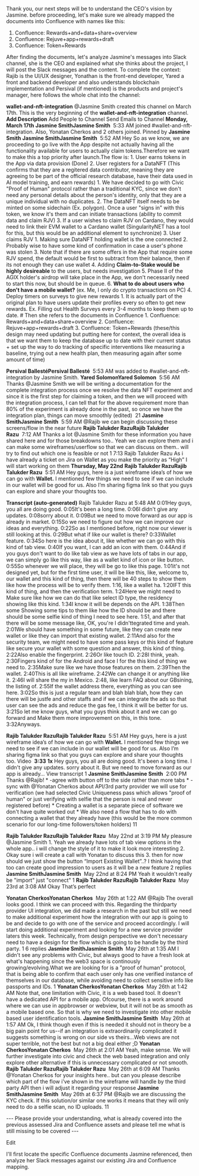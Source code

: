 Thank you, our next steps will be to understand the CEO's vision by Jasmine. before proceeding, let's make sure we already mapped the documents into Confluence with names like this:

1. Confluence: Rewards+and+data+share+overview
2. Confluence: Rejuve+app+rewards+draft
3. Confluence: Token+Rewards

After finding the documents, let's analyze Jasmine's messages into Slack channel, she is the CEO and explained what she thinks about the project, I will post the Slack messages and the content. To complete the context: Rajib is the UI/UX designer, Yonathan is the front-end developer, Yared a front and backend developer and also understands blockchain implementation and Persival (if mentioned) is the products and project's manager, here follows the whole chat into the channel:

**wallet-and-nft-integration** @Jasmine Smith created this channel on March 17th. This is the very beginning of the **wallet-and-nft-integration** channel. **Add Description** Add People to Channel Send Emails to Channel **Monday, March 17th** **Jasmine SmithJasmine Smith**  5:33 AM joined #wallet-and-nft-integration. Also, Yonatan Cherkos and 2 others joined. Pinned by **Jasmine Smith** **Jasmine SmithJasmine Smith**  5:52 AM Hey So as we know, we are proceeding to go live with the App despite not actually having all the functionality available for users to actually claim tokens.Therefore we want to make this a top priority after launch.The flow is: 1. User earns tokens in the App via data provision (Done) 2. User registers for a DataNFT (This confirms that they are a regitered data contributor, meaning they are agreeing to be part of the official research database, have their data used in AI model training, and earn rewards) 1. We have decided to go with Civic "Proof of Human" protocol rather than a traditional KYC, since we don't need any personal details about the person's identity, only that they are a unique individual with no duplicates. 2. The DataNFT itself needs to be minted on some sidechain (Ex. polygon). Once a user "signs in" with this token, we know it's them and can initiate transactions (ability to commit data and claim RJV) 3. If a user wishes to claim RJV on Cardano, they would need to link their EVM wallet to a Cardano wallet (SingularityNET has a tool for this, but this would be an additional element to synchronize) 3. User claims RJV 1. Making sure DataNFT holding wallet is the one connected 2. Probably wise to have some kind of confirmation in case a user's phone was stolen 3. Note that if there are some offers in the App that require some RJV spend, the default would be first to subtract from their balance, then if its not enough they can use wallet 4. Adding **Claim-to-Stake would be highly desireable** to the users, but needs investigation 5. Phase II of the AGIX holder's airdrop will take place in the App, we don't necessarily need to start this now, but should be in queue. 6. **What to do about users who don't have a mobile wallet?** (ex. Me, I only do crypto transactions on PC) 4. Deploy timers on surveys to give new rewards 1. It is actually part of the original plan to have users update their profiles every so often to get new rewards. Ex. Filling out Health Surveys every 3-4 months to keep them up to date. # Then she refers to the documents in Confluence 1. Confluence: Rewards+and+data+share+overview 2. Confluence: Rejuve+app+rewards+draft 3. Confluence: Token+Rewards (these/this design may need updating but putting here for context, the overall idea is that we want them to keep the database up to date with their current status + set up the way to do tracking of specific interventions like measuring a baseline, trying out a new health plan, then measuring again after some amount of time)

**Persival BallestéPersival Ballesté**  5:53 AM was added to #wallet-and-nft-integration by Jasmine Smith. **Yared SolomonYared Solomon**  5:56 AM Thanks @Jasmine Smith we will be writing a documentation for the complete integration process once we resolve the data NFT experiment and since it is the first step for claiming a token, and then we will proceed with the integration process, I can tell that for the above requirement more than 80% of the experiment is already done in the past, so once we have the integration plan, things can move smoothly (edited)  21 **Jasmine SmithJasmine Smith**  5:59 AM @Rajib we can begin discussing these screens/flow in the near future **Rajib Talukder RazuRajib Talukder Razu**  7:12 AM Thanks a lot @Jasmine Smith for these information you have shared here and for those breakdowns too.. Yeah we can explore them and i can make some wireframes/userflow so that we can discuss on them.. will try to find out which one is feasible or not 1 7:13 Rajib Talukder Razu As i have already a ticket on Jira on Wallet as you make the priority as “High” I will start working on them **Thursday, May 22nd** **Rajib Talukder RazuRajib Talukder Razu**  5:51 AM Hey guys, here is a just wireframe idea’s of how we can go with **Wallet.** I mentioned few things we need to see if we can include in our wallet will be good for us. Also I’m sharing figma link so that you guys can explore and share your thoughts too.

**Transcript (auto-generated)** Rajib Talukder Razu at 5:48 AM 0:01Hey guys, you all are doing good. 0:05It's been a long time. 0:06I didn't give any updates. 0:08sorry about it. 0:09But we need to move forward as our app is already in market. 0:15So we need to figure out how we can improve our ideas and everything. 0:22So as I mentioned before, right now our viewer is still looking at this. 0:29But what if like our wallet is there? 0:33Wallet feature. 0:34So here is the idea about it, like whether we can go with this kind of tab view. 0:40If you want, I can add an icon with them. 0:44And if you guys don't want to do like tab view as we have lots of tabs in our app, we can simply go like this way, like as a wallet kind of icon or like button. 0:55So whenever we will place, they will be go to like this page. 1:01it's not designed yet, but for the first time user, it will be like this, like, welcome to, our wallet and this kind of thing, then there will be 40 steps to show them like how the process will be to verify them. 1:16, like a wallet ha. 1:20IFT this kind of thing, and then the verification term. 1:24Here we might need to Make sure like how we can do that like select ID type, the residency showing like this kind. 1:34I know it will be depends on the API. 1:38Then some Showing some tips to them like how the ID should be and there should be some selfie kind of thing I need to see here. 1:51, and after that there will be some message like, OK, you're I didn'ttegrated time and yeah. 2:01We should have something in some future, like they can create new wallet or like they can import that existing wallet. 2:11And also for the security team, we might need to have some pass keys or this kind of feature like secure your wallet with some question and answer, this kind of thing. 2:22Also enable the fingerprint. 2:26Or like touch ID. 2:28I think, yeah. 2:30Fingers kind of for the Android and face I for the this kind of thing we need to. 2:35Make sure like we have those features on them. 2:39Then the wallet. 2:40This is all like wireframe. 2:42We can change it or anything like it. 2:46I will share the my in Mexico. 2:48, like learn FAQ about our GBsining, the listing of. 2:55If the wallet address there, everything as you can see here. 3:02So this is just a regular team and blah blah blah, how they can there will be justfe and other staffs and if we can integrate the ads so that user can see the ads and reduce the gas fee, I think it will be better for us. 3:21So let me know guys, what you guys think about it and we can go forward and Make them more improvement on this, in this tone. 3:32Anyways.

**Rajib Talukder RazuRajib Talukder Razu**  5:51 AM Hey guys, here is a just wireframe idea’s of how we can go with **Wallet.** I mentioned few things we need to see if we can include in our wallet will be good for us. Also I’m sharing figma link so that you guys can explore and share your thoughts too. Video  **3:33** **1x** Hey guys, you all are doing good. It's been a long time. I didn't give any updates. sorry about it. But we need to move forward as our app is already… View transcript 1 **Jasmine SmithJasmine Smith**  2:00 PM Thanks @Rajib! * -agree with button off to the side rather than more tabs * -sync with @Yonatan Cherkos about API/3rd party provider we will use for verification (we had selected Civic Uniqueness pass which allows "proof of human" or just verifying with selfie that the person is real and never registered before) * Creating a wallet is a separate piece of software we don't have quite worked out * We also need a flow that has to do with connecting a wallet that they already have (this would be the more common scenario for our long-time followers/token holders) 11

**Rajib Talukder RazuRajib Talukder Razu**  May 22nd at 3:19 PM My pleasure @Jasmine Smith 1. Yeah we already have lots of tab view options in the whole app.. i will change the style of it to make it look more interesting 2. Okay sure i will create a call with Yonatan to discuss this 3. then for now should we just show the button “Import Existing Wallet”..? I think having that too can create good impression to users as it will be a new feature 2 replies **Jasmine SmithJasmine Smith**  May 22nd at 8:24 PM Yeah it wouldn't really be "import" just "connect" 1 **Rajib Talukder RazuRajib Talukder Razu**  May 23rd at 3:08 AM Okay That’s perfect

**Yonatan CherkosYonatan Cherkos**  May 26th at 1:22 AM @Rajib The overall looks good. I think we can proceed with this. Regarding the thirdparty provider UI integration, we did made a research in the past but still we need to make additional experiment how the integration with our app is going to be and decide to go with one of the service and proceed accordingly. I will start doing additional experiment and looking for a new service provider laters this week. Technically, from design perspective we don't necessary need to have a design for the flow which is going to be handle by the third party. 1 6 replies **Jasmine SmithJasmine Smith**  May 26th at 1:35 AM I didn't see any problems with Civic, but always good to have a fresh look at what's happening since the web3 space is continously growing/evolving.What we are looking for is a "proof of human" protocol, that is being able to confirm that each user only has one verified instance of themselves in our database, while avoiding need to collect sensitive info like passports and IDs. 1 **Yonatan CherkosYonatan Cherkos**  May 26th at 1:42 AM Note that, one limitation with Civic, it is a web based tool. It doesn't have a dedicated API for a mobile app. Ofcourse, there is a work around where we can use in appbrowser or webview, but it will not be as smooth as a mobile based one. So that is why we need to investigate into other mobile based user identification tools. **Jasmine SmithJasmine Smith**  May 26th at 1:57 AM Ok, I think though even if this is needed it should not in theory be a big pain point for us--if an integration is extraordinarily complicated it suggests something is wrong on our side vs theirs...Web views are not super terrible, not the best but not a big deal either ;D **Yonatan CherkosYonatan Cherkos**  May 26th at 2:01 AM Yeah, make sense. We will further investigate into civic and check the web based integration and only explore other alternative if this is unnecessary complicated or not smooth. **Rajib Talukder RazuRajib Talukder Razu**  May 26th at 6:09 AM Thanks @Yonatan Cherkos for your insights here.. but can you please describe which part of the flow i’ve shown in the wireframe will handle by the third party API then i will adjust it regarding your response **Jasmine SmithJasmine Smith**  May 26th at 6:37 PM @Rajib we are discussing the KYC check. If this solution/or similar one works it means that they will only need to do a selfie scan, no ID uploads. 11

--- Please provide your understanding, what is already covered into the previous assessed Jira and Confluence assets and please tell me what is still missing to be covered ---

Edit

I'll first locate the specific Confluence documents Jasmine referenced, then analyze her Slack messages against our existing Jira and Confluence mapping.